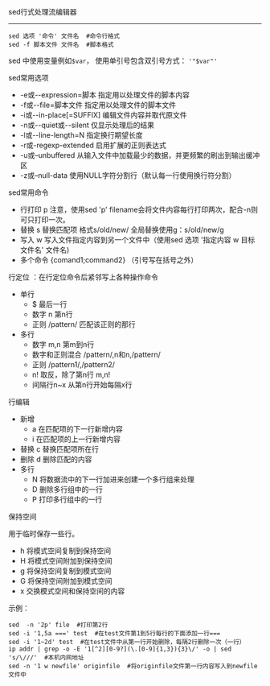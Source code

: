 sed行式处理流编辑器

---

    sed 选项 '命令' 文件名  #命令行格式 
    sed -f 脚本文件 文件名  #脚本格式

sed 中使用变量例如`$var`， 使用单引号包含双引号方式： `'"$var"'`

sed常用选项

- -e或--expression=脚本  指定用以处理文件的脚本内容
- -f或--file=脚本文件  指定用以处理文件的脚本文件
- -i或--in-place[=SUFFIX] 编辑文件内容并取代原文件
- -n或--quiet或--silent 仅显示处理后的结果
- -l或--line-length=N   指定换行期望长度
- -r或-regexp-extended  启用扩展的正则表达式
- -u或–unbuffered  从输入文件中加载最少的数据，并更频繁的刷出到输出缓冲区
- -z或–null-data  使用NULL字符分割行（默认每一行使用换行符分割）

sed常用命令

- 行打印   p 
  注意，使用sed 'p' filename会将文件内容每行打印两次，配合-n则可只打印一次。
- 替换  s  替换匹配项 格式s/old/new/
  全局替换使用g：s/old/new/g
- 写入 w   写入文件指定内容到另一个文件中（使用sed 选项 '指定内容 w 目标文件名' 文件名)
- 多个命令 {comand1;command2}  （引号写在括号之外）

行定位 ：在行定位命令后紧邻写上各种操作命令

- 单行
  - $  最后一行
  - 数字  n  第n行
  - 正则  /pattern/   匹配该正则的那行
- 多行
  - 数字  m,n  第m到n行
  - 数字和正则混合  /pattern/,n和n,/pattern/
  - 正则  /pattern1/,/pattern2/
  - n!  取反，除了第n行  m,n!
  - 间隔行n~x  从第n行开始每隔x行

行编辑

- 新增
  - a  在匹配项的下一行新增内容
  - i   在匹配项的上一行新增内容
- 替换  c  替换匹配项所在行
- 删除  d  删除匹配的内容
- 多行
  - N  将数据流中的下一行加进来创建一个多行组来处理
  - D  删除多行组中的一行
  - P  打印多行组中的一行

保持空间

用于临时保存一些行。

- h  将模式空间复制到保持空间
- H  将模式空间附加到保持空间
- g  将保持空间复制到模式空间
- G  将保持空间附加到模式空间
- x  交换模式空间和保持空间的内容

示例：

    sed  -n '2p' file  #打印第2行
    sed -i '1,5a ===' test  #在test文件第1到5行每行的下面添加一行===
    sed -i '1~2d' test  #在test文件中从第一行开始删除，每隔2行删除一次（一行）
    ip addr | grep -o -E '1[^2][0-9?](\.[0-9]{1,3}){3}\/' -o | sed 's/\///'  #本机内网地址
    sed -n '1 w newfile' originfile  #将originfile文件第一行内容写入到newfile文件中



